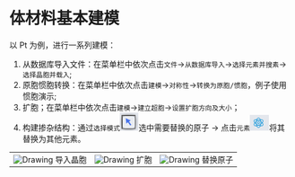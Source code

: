 # 体材料基本建模

以 Pt 为例，进行一系列建模：

1. 从数据库导入文件：在菜单栏中依次点击`文件`→`从数据库导入`→`选择元素并搜素`→`选择晶胞并载入`;
2. 原胞惯胞转换：在菜单栏中依次点击`建模`→`对称性`→`转换为原胞/惯胞`，例子使用惯胞演示;
3. 扩胞；在菜单栏中依次点击`建模`→`建立超胞`→`设置扩胞方向及大小`；
4. 构建掺杂结构：通过`选择模式`![图标1](nested/19.png)选中需要替换的原子 → 点击`元素`![图标2](nested/20.png)将其替换为其他元素。


<table><tr>
    <td> 
        <center>
            <img src={require('./nested/15.png').default} alt="Drawing" />
            <font>导入晶胞</font>
        </center>
    </td>
    <td> 
        <center>
            <img src={require('./nested/16.png').default} alt="Drawing" />
            <font>扩胞</font>
        </center>
    </td>
    <td> 
        <center>
            <img src={require('./nested/17.png').default} alt="Drawing" />
            <font>替换原子</font>
        </center>
    </td>
</tr></table>